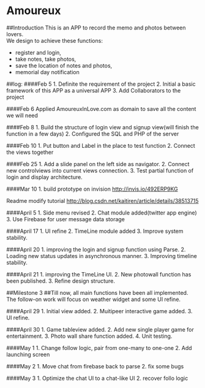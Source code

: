 # Amoureux
##Introduction
This is an APP to record the memo and photos between lovers.<br>
We design to achieve these functions:<br>
* register and login, <br>
* take notes, take photos, <br>
* save the location of notes and photos, <br>
* memorial day notification <br>

##log:
####Feb 5
    1. Definite the requirement of the project
    2. Initial a basic framework of this APP as a universal APP
    3. Add Collaborators to the project
    
####Feb 6
    Applied AmoureuxInLove.com as domain to save all the content we will need
    
####Feb 8
    1. Build the structure of login view and signup view(will finish the function in a few days)
    2. Configured the SQL and PHP of the server
    
####Feb 10
    1. Put button and Label in the place to test function
    2. Connect the views together
    
####Feb 25
    1. Add a slide panel on the left side as navigator.
    2. Connect new controlviews into current views connection.
    3. Test partial function of login and display architecture.

####Mar 10
    1. build prototype on invision
        http://invis.io/492ERP9KG


Readme modify tutorial
http://blog.csdn.net/kaitiren/article/details/38513715

####April 5
    1. Side menu revised
    2. Chat module added(twitter app engine)
    3. Use Firebase for user message data storage
    
####April 17
    1. UI refine
    2. TimeLine module added
    3. Improve system stability.
    
####April 20
    1. improving the login and signup function using Parse.
    2. Loading new status updates in asynchronous manner.
    3. Improving timeline stability.
    
####April 21
    1. improving the TimeLine UI.
    2. New photowall function has been published.
    3. Refine design structure.

##Milestone 3
##Till now, all main functions have been all implemented. The follow-on work will focus on weather widget and some UI refine.

####April 29
    1. Initial view added.
    2. Muitipeer interactive game added.
    3. UI refine.
    
####April 30
    1. Game tableview added.
    2. Add new single player game for entertainment.
    3. Photo wall share function added.
    4. Unit testing.
    
####May 1
    1. Change follow logic, pair from one-many to one-one
    2. Add launching screen
    
####May 2
    1. Move chat from firebase back to parse
    2. fix some bugs
    
####May 3
    1. Optimize the chat UI to a chat-like UI
    2. recover follo logic
